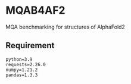 # MQAB4AF2
MQA benchmarking for structures of AlphaFold2

## Requirement
```
python=3.9
requests=2.26.0
numpy=1.21.2
pandas=1.3.3
```
